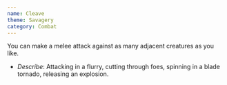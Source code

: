 ```yaml
---
name: Cleave
theme: Savagery
category: Combat
---
```


You can make a melee attack against as many adjacent creatures as you like. 

* *Describe*: Attacking in a flurry, cutting through foes, spinning in a blade tornado, releasing an explosion.